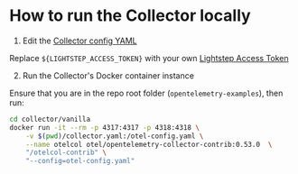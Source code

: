 # How to run the Collector locally

1. Edit the [Collector config YAML](collector.yml)

Replace `${LIGHTSTEP_ACCESS_TOKEN}` with your own [Lightstep Access Token](https://docs.lightstep.com/docs/create-and-manage-access-tokens)

2. Run the Collector's Docker container instance

Ensure that you are in the repo root folder (`opentelemetry-examples`), then run:

```bash
cd collector/vanilla
docker run -it --rm -p 4317:4317 -p 4318:4318 \
    -v $(pwd)/collector.yaml:/otel-config.yaml \
    --name otelcol otel/opentelemetry-collector-contrib:0.53.0  \
    "/otelcol-contrib" \
    "--config=otel-config.yaml"
```
